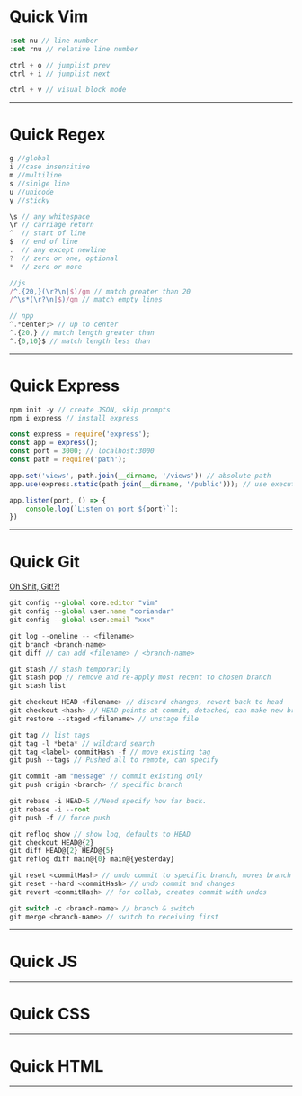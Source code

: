 # Quick Vim
```js
:set nu // line number
:set rnu // relative line number

ctrl + o // jumplist prev
ctrl + i // jumplist next

ctrl + v // visual block mode
```

-----------------------------------------------------------------------------------------

# Quick Regex
```js
g //global
i //case insensitive
m //multiline
s //sinlge line
u //unicode
y //sticky

\s // any whitespace
\r // carriage return
^  // start of line
$  // end of line
.  // any except newline
?  // zero or one, optional
*  // zero or more
```

```js
//js
/^.{20,}(\r?\n|$)/gm // match greater than 20
/^\s*(\r?\n|$)/gm // match empty lines

// npp
^.*center;> // up to center
^.{20,} // match length greater than
^.{0,10}$ // match length less than
```

-----------------------------------------------------------------------------------------

# Quick Express
```js
npm init -y // create JSON, skip prompts
npm i express // install express

const express = require('express');
const app = express();
const port = 3000; // localhost:3000
const path = require('path');

app.set('views', path.join(__dirname, '/views')) // absolute path
app.use(express.static(path.join(__dirname, '/public'))); // use executes on every request

app.listen(port, () => {
    console.log(`Listen on port ${port}`);
})
```

-----------------------------------------------------------------------------------------

# Quick Git
[Oh Shit, Git!?!][2.1]

[2.1]: <https://ohshitgit.com/>

```js
git config --global core.editor "vim"
git config --global user.name "coriandar"
git config --global user.email "xxx"

git log --oneline -- <filename>
git branch <branch-name>
git diff // can add <filename> / <branch-name>

git stash // stash temporarily
git stash pop // remove and re-apply most recent to chosen branch
git stash list

git checkout HEAD <filename> // discard changes, revert back to head
git checkout <hash> // HEAD points at commit, detached, can make new branch
git restore --staged <filename> // unstage file

git tag // list tags
git tag -l *beta* // wildcard search
git tag <label> commitHash -f // move existing tag
git push --tags // Pushed all to remote, can specify

git commit -am "message" // commit existing only
git push origin <branch> // specific branch

git rebase -i HEAD~5 //Need specify how far back.
git rebase -i --root
git push -f // force push

git reflog show // show log, defaults to HEAD
git checkout HEAD@{2}
git diff HEAD@{2} HEAD@{5}
git reflog diff main@{0} main@{yesterday}

git reset <commitHash> // undo commit to specific branch, moves branch pointer backwards
git reset --hard <commitHash> // undo commit and changes
git revert <commitHash> // for collab, creates commit with undos

git switch -c <branch-name> // branch & switch
git merge <branch-name> // switch to receiving first
```

-----------------------------------------------------------------------------------------

# Quick JS

-----------------------------------------------------------------------------------------

# Quick CSS

-----------------------------------------------------------------------------------------

# Quick HTML

-----------------------------------------------------------------------------------------
